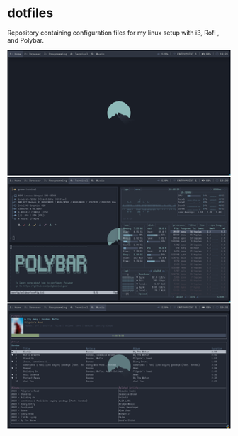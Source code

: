 # dotfiles

Repository containing configuration files for my linux setup with i3, Rofi , and Polybar.

![Home](screenshots/1.png 'Home')
![Terminals](screenshots/3.png 'Terminals')
![Spotify](screenshots/2.png 'Spotify')
